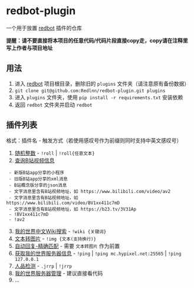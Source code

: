 # redbot-plugin
一个用于放置 [redbot](https://github.com/Redlnn/redbot) 插件的仓库

__提醒：请不要直接将本项目的任意代码/代码片段直接copy走，copy请在注释里写上作者与项目地址__

## 用法
1. 进入 [redbot](https://github.com/Redlnn/redbot) 项目根目录，删除旧的 `plugins` 文件夹（请注意原有备份数据）
2. `git clone git@github.com:Redlnn/redbot-plugin.git plugins`
3. 进入 `plugins` 文件夹，使用 `pip install -r requirements.txt` 安装依赖
4. 返回 `redbot` 文件夹并启动 `redbot`

## 插件列表
格式：插件名 - 触发方式（若使用感叹号作为前缀则同时支持中英文感叹号）
1. [随机整数](./RollNumber.py) - `!roll` | `!roll{任意文本}`
2. [查询B站视频信息](./GetBilibiliVideoInfo.py)
```
 - 新版B站app分享的小程序
 - 旧版B站app分享的xml消息
 - B站概念版分享的json消息
 - 文字消息里含有B站视频地址，如 https://www.bilibili.com/video/av2
 - 文字消息里含有B站视频地址，如 https://www.bilibili.com/video/BV1xx411c7mD
 - 文字消息里含有B站视频地址，如 https://b23.tv/3V31Ap
 - !BV1xx411c7mD
 - !av2
```
3. [我的世界中文Wiki搜索](./SearchMinecraftWiki.py) - `!wiki {关键词}`
4. [文本转图片](./Text2Img/) - `!img {文本(支持换行)}`
5. [自动回复-精确匹配](./AutoReply/) - 需要 `文本转图片` 作为前置
6. [获取我的世界服务器信息](./MinecraftServerPing) - `!ping` | `!ping mc.hypixel.net:25565` | `!ping 127.0.0.1`
7. [人品检测](./RenpinChecker/) - `.jrrp` | `!jrrp`
8. [我的世界服务器管理](./MinecraftServerManger) - 建议直接看代码
9. ...
